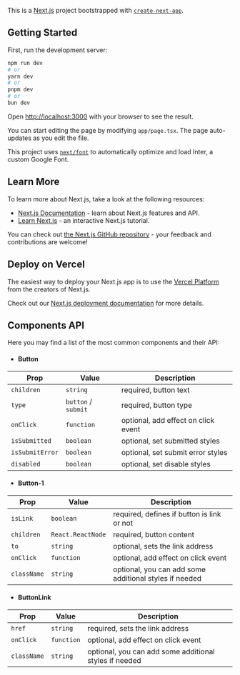 This is a [Next.js](https://nextjs.org/) project bootstrapped with
[`create-next-app`](https://github.com/vercel/next.js/tree/canary/packages/create-next-app).

## Getting Started

First, run the development server:

```bash
npm run dev
# or
yarn dev
# or
pnpm dev
# or
bun dev
```

Open [http://localhost:3000](http://localhost:3000) with your browser to see the
result.

You can start editing the page by modifying `app/page.tsx`. The page
auto-updates as you edit the file.

This project uses
[`next/font`](https://nextjs.org/docs/basic-features/font-optimization) to
automatically optimize and load Inter, a custom Google Font.

## Learn More

To learn more about Next.js, take a look at the following resources:

- [Next.js Documentation](https://nextjs.org/docs) - learn about Next.js
  features and API.
- [Learn Next.js](https://nextjs.org/learn) - an interactive Next.js tutorial.

You can check out
[the Next.js GitHub repository](https://github.com/vercel/next.js/) - your
feedback and contributions are welcome!

## Deploy on Vercel

The easiest way to deploy your Next.js app is to use the
[Vercel Platform](https://vercel.com/new?utm_medium=default-template&filter=next.js&utm_source=create-next-app&utm_campaign=create-next-app-readme)
from the creators of Next.js.

Check out our
[Next.js deployment documentation](https://nextjs.org/docs/deployment) for more
details.

## Components API

Here you may find a list of the most common components and their API:

- #### Button

| Prop            | Value               | Description                         |
| --------------- | ------------------- | ----------------------------------- |
| `children`      | `string`            | required, button text               |
| `type`          | `button` / `submit` | required, button type               |
| `onClick`       | `function`          | optional, add effect on click event |
| `isSubmitted`   | `boolean`           | optional, set submitted styles      |
| `isSubmitError` | `boolean`           | optional, set submit error styles   |
| `disabled`      | `boolean`           | optional, set disable styles        |

- #### Button-1

| Prop        | Value             | Description                                            |
| ----------- | ----------------- | ------------------------------------------------------ |
| `isLink`    | `boolean`         | required, defines if button is link or not             |
| `children`  | `React.ReactNode` | required, button content                               |
| `to`        | `string`          | optional, sets the link address                        |
| `onClick`   | `function`        | optional, add effect on click event                    |
| `className` | `string`          | optional, you can add some additional styles if needed |

- #### ButtonLink

| Prop        | Value      | Description                                            |
| ----------- | ---------- | ------------------------------------------------------ |
| `href`      | `string`   | required, sets the link address                        |
| `onClick`   | `function` | optional, add effect on click event                    |
| `className` | `string`   | optional, you can add some additional styles if needed |
